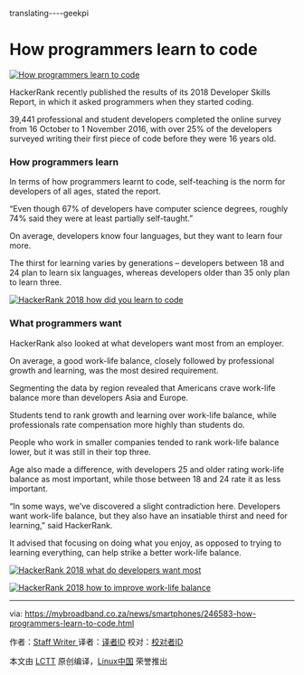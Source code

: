 translating----geekpi

How programmers learn to code
============================================================

 [![How programmers learn to code](https://mybroadband.co.za/news/wp-content/uploads/2016/01/Programmer-working-computer-code.jpg)][8] 


HackerRank recently published the results of its 2018 Developer Skills Report, in which it asked programmers when they started coding.

39,441 professional and student developers completed the online survey from 16 October to 1 November 2016, with over 25% of the developers surveyed writing their first piece of code before they were 16 years old.

### How programmers learn

In terms of how programmers learnt to code, self-teaching is the norm for developers of all ages, stated the report.

“Even though 67% of developers have computer science degrees, roughly 74% said they were at least partially self-taught.”

On average, developers know four languages, but they want to learn four more.

The thirst for learning varies by generations – developers between 18 and 24 plan to learn six languages, whereas developers older than 35 only plan to learn three.

 [![HackerRank 2018 how did you learn to code](https://mybroadband.co.za/news/wp-content/uploads/2018/01/HackerRank-2018-how-did-you-learn-to-code.jpg)][5] 

### What programmers want

HackerRank also looked at what developers want most from an employer.

On average, a good work-life balance, closely followed by professional growth and learning, was the most desired requirement.

Segmenting the data by region revealed that Americans crave work-life balance more than developers Asia and Europe.

Students tend to rank growth and learning over work-life balance, while professionals rate compensation more highly than students do.

People who work in smaller companies tended to rank work-life balance lower, but it was still in their top three.

Age also made a difference, with developers 25 and older rating work-life balance as most important, while those between 18 and 24 rate it as less important.

“In some ways, we’ve discovered a slight contradiction here. Developers want work-life balance, but they also have an insatiable thirst and need for learning,” said HackerRank.

It advised that focusing on doing what you enjoy, as opposed to trying to learning everything, can help strike a better work-life balance.

 [![HackerRank 2018 what do developers want most](https://mybroadband.co.za/news/wp-content/uploads/2018/01/HackerRank-2018-what-do-developers-want-most-640x342.jpg)][6] 

 [![HackerRank 2018 how to improve work-life balance](https://mybroadband.co.za/news/wp-content/uploads/2018/01/HackerRank-2018-how-to-improve-work-life-balance-378x430.jpg)][7]

--------------------------------------------------------------------------------

via: https://mybroadband.co.za/news/smartphones/246583-how-programmers-learn-to-code.html

作者：[Staff Writer ][a]
译者：[译者ID](https://github.com/译者ID)
校对：[校对者ID](https://github.com/校对者ID)

本文由 [LCTT](https://github.com/LCTT/TranslateProject) 原创编译，[Linux中国](https://linux.cn/) 荣誉推出

[a]:https://mybroadband.co.za/news/author/staff-writer
[1]:https://mybroadband.co.za/news/author/staff-writer
[2]:https://twitter.com/intent/tweet/?text=How+programmers+learn+to+code%20https://mybroadband.co.za/news/smartphones/246583-how-programmers-learn-to-code.html&via=mybroadband
[3]:mailto:?subject=How%20programmers%20learn%20to%20code&body=HackerRank%20recently%20published%20the%20results%20of%20its%202018%20Developer%20Skills%20Report.%0A%0Ahttps%3A%2F%2Fmybroadband.co.za%2Fnews%2Fsmartphones%2F246583-how-programmers-learn-to-code.html
[4]:https://mybroadband.co.za/news/smartphones/246583-how-programmers-learn-to-code.html#disqus_thread
[5]:https://mybroadband.co.za/news/wp-content/uploads/2018/01/HackerRank-2018-how-did-you-learn-to-code.jpg
[6]:https://mybroadband.co.za/news/wp-content/uploads/2018/01/HackerRank-2018-what-do-developers-want-most.jpg
[7]:https://mybroadband.co.za/news/wp-content/uploads/2018/01/HackerRank-2018-how-to-improve-work-life-balance.jpg
[8]:https://mybroadband.co.za/news/smartphones/246583-how-programmers-learn-to-code.html